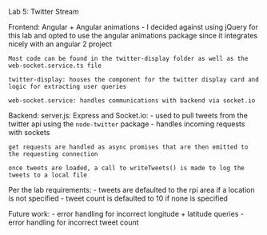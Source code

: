 Lab 5: Twitter Stream

Frontend: Angular + Angular animations
	- I decided against using jQuery for this lab and opted to use the angular animations package since it integrates nicely with an angular 2 project

	Most code can be found in the twitter-display folder as well as the web-socket.service.ts file

	twitter-display: houses the component for the twitter display card and logic for extracting user queries

	web-socket.service: handles communications with backend via socket.io

Backend:
	server.js: Express and Socket.io: 
		- used to pull tweets from the twitter api using the `node-twitter` package
		- handles incoming requests with sockets

	get requests are handled as async promises that are then emitted to the requesting connection

	once tweets are loaded, a call to writeTweets() is made to log the tweets to a local file

Per the lab requirements:
	- tweets are defaulted to the rpi area if a location is not specified
	- tweet count is defaulted to 10 if none is specified

Future work:
	- error handling for incorrect longitude + latitude queries
	- error handling for incorrect tweet count
